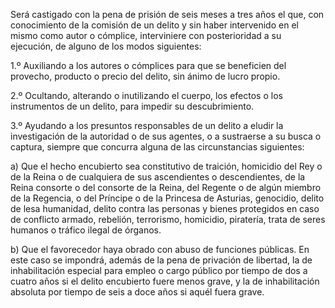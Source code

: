 Será castigado con la pena de prisión de seis meses a tres años el que, con conocimiento de la comisión de un delito y sin haber intervenido en el mismo como autor o cómplice, interviniere con posterioridad a su ejecución, de alguno de los modos siguientes:

1.º Auxiliando a los autores o cómplices para que se beneficien del provecho, producto o precio del delito, sin ánimo de lucro propio.

2.º Ocultando, alterando o inutilizando el cuerpo, los efectos o los instrumentos de un delito, para impedir su descubrimiento.

3.º Ayudando a los presuntos responsables de un delito a eludir la investigación de la autoridad o de sus agentes, o a sustraerse a su busca o captura, siempre que concurra alguna de las circunstancias siguientes:

a) Que el hecho encubierto sea constitutivo de traición, homicidio del Rey o de la Reina o de cualquiera de sus ascendientes o descendientes, de la Reina consorte o del consorte de la Reina, del Regente o de algún miembro de la Regencia, o del Príncipe o de la Princesa de Asturias, genocidio, delito de lesa humanidad, delito contra las personas y bienes protegidos en caso de conflicto armado, rebelión, terrorismo, homicidio, piratería, trata de seres humanos o tráfico ilegal de órganos.

b) Que el favorecedor haya obrado con abuso de funciones públicas. En este caso se impondrá, además de la pena de privación de libertad, la de inhabilitación especial para empleo o cargo público por tiempo de dos a cuatro años si el delito encubierto fuere menos grave, y la de inhabilitación absoluta por tiempo de seis a doce años si aquél fuera grave.